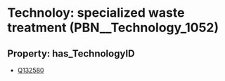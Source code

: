 # Technoloy: __specialized waste treatment__ (PBN__Technology_1052)

## Property: has_TechnologyID

* [Q132580](Q132580)

